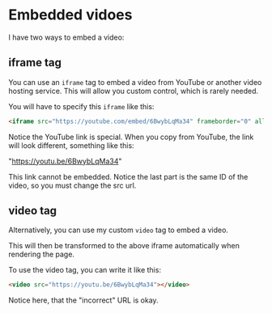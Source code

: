 ﻿# Embedded vidoes

I have two ways to embed a video:


## iframe tag

You can use an `iframe` tag to embed a video from YouTube or another video hosting service. This will allow you custom control, which is rarely needed.

You will have to specify this `iframe` like this:

```html
<iframe src="https://youtube.com/embed/6BwybLqMa34" frameborder="0" allow="accelerometer; autoplay; clipboard-write; encrypted-media; gyroscope; picture-in-picture" allowfullscreen></iframe>
```

Notice the YouTube link is special. When you copy from YouTube, the link will look different, something like this:

"https://youtu.be/6BwybLqMa34"

This link cannot be embedded. Notice the last part is the same ID of the video, so you must change the src url.

## video tag
Alternatively, you can use my custom `video` tag to embed a video.

This will then be transformed to the above iframe automatically when rendering the page.

To use the video tag, you can write it like this:

```html
<video src="https://youtu.be/6BwybLqMa34"></video>
```

Notice here, that the "incorrect" URL is okay.